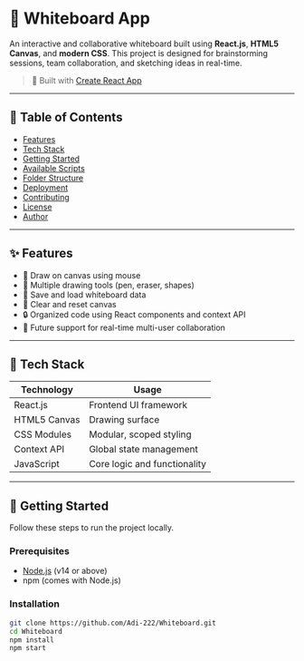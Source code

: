 # 🧠 Whiteboard App

An interactive and collaborative whiteboard built using **React.js**, **HTML5 Canvas**, and **modern CSS**. This project is designed for brainstorming sessions, team collaboration, and sketching ideas in real-time.

> 🚀 Built with [Create React App](https://create-react-app.dev/)

---

## 📌 Table of Contents

- [Features](#-features)
- [Tech Stack](#-tech-stack)
- [Getting Started](#-getting-started)
- [Available Scripts](#-available-scripts)
- [Folder Structure](#-folder-structure)
- [Deployment](#-deployment)
- [Contributing](#-contributing)
- [License](#-license)
- [Author](#-author)

---

## ✨ Features

- 🎨 Draw on canvas using mouse
- 📏 Multiple drawing tools (pen, eraser, shapes)
- 💾 Save and load whiteboard data
- 🧼 Clear and reset canvas
- 🔒 Organized code using React components and context API
- 🧩 Future support for real-time multi-user collaboration

---

## 🧰 Tech Stack

| Technology | Usage |
|------------|-------|
| React.js   | Frontend UI framework |
| HTML5 Canvas | Drawing surface |
| CSS Modules | Modular, scoped styling |
| Context API | Global state management |
| JavaScript | Core logic and functionality |

---

## 🚀 Getting Started

Follow these steps to run the project locally.

### Prerequisites

- [Node.js](https://nodejs.org/) (v14 or above)
- npm (comes with Node.js)

### Installation

```bash
git clone https://github.com/Adi-222/Whiteboard.git
cd Whiteboard
npm install
npm start
